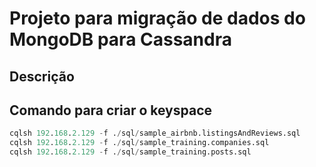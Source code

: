 # Projeto para migração de dados do MongoDB para Cassandra


## Descrição


## Comando para criar o keyspace

```sql
cqlsh 192.168.2.129 -f ./sql/sample_airbnb.listingsAndReviews.sql
cqlsh 192.168.2.129 -f ./sql/sample_training.companies.sql
cqlsh 192.168.2.129 -f ./sql/sample_training.posts.sql
```
